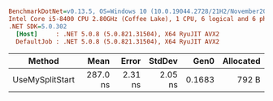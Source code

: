 ``` ini

BenchmarkDotNet=v0.13.5, OS=Windows 10 (10.0.19044.2728/21H2/November2021Update)
Intel Core i5-8400 CPU 2.80GHz (Coffee Lake), 1 CPU, 6 logical and 6 physical cores
.NET SDK=5.0.302
  [Host]     : .NET 5.0.8 (5.0.821.31504), X64 RyuJIT AVX2
  DefaultJob : .NET 5.0.8 (5.0.821.31504), X64 RyuJIT AVX2


```
|          Method |     Mean |   Error |  StdDev |   Gen0 | Allocated |
|---------------- |---------:|--------:|--------:|-------:|----------:|
| UseMySplitStart | 287.0 ns | 2.31 ns | 2.05 ns | 0.1683 |     792 B |
